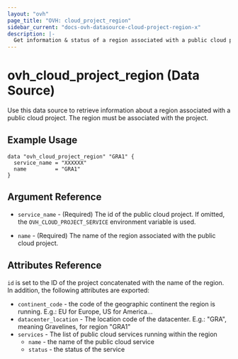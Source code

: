 ```yaml
---
layout: "ovh"
page_title: "OVH: cloud_project_region"
sidebar_current: "docs-ovh-datasource-cloud-project-region-x"
description: |-
  Get information & status of a region associated with a public cloud project.
---
```


# ovh_cloud_project_region (Data Source)

Use this data source to retrieve information about a region associated with a public cloud project. The region must be associated with the project.

## Example Usage

```hcl
data "ovh_cloud_project_region" "GRA1" {
  service_name = "XXXXXX"
  name         = "GRA1"
}
```

## Argument Reference


* `service_name` - (Required) The id of the public cloud project. If omitted,
    the `OVH_CLOUD_PROJECT_SERVICE` environment variable is used. 

* `name` - (Required) The name of the region associated with the public cloud
project.

## Attributes Reference

`id` is set to the ID of the project concatenated with the name of the region.
In addition, the following attributes are exported:

* `continent_code` - the code of the geographic continent the region is running.
E.g.: EU for Europe, US for America...
* `datacenter_location` - The location code of the datacenter.
E.g.: "GRA", meaning Gravelines, for region "GRA1"
* `services` - The list of public cloud services running within the region
  * `name` - the name of the public cloud service
  * `status` - the status of the service
